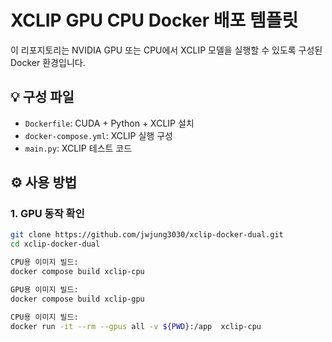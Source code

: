 # XCLIP GPU CPU Docker 배포 템플릿

이 리포지토리는 NVIDIA GPU 또는 CPU에서 XCLIP 모델을 실행할 수 있도록 구성된 Docker 환경입니다.

## 💡 구성 파일

- `Dockerfile`: CUDA + Python + XCLIP 설치
- `docker-compose.yml`: XCLIP 실행 구성
- `main.py`: XCLIP 테스트 코드

## ⚙️ 사용 방법

### 1. GPU 동작 확인
```bash
git clone https://github.com/jwjung3030/xclip-docker-dual.git
cd xclip-docker-dual

CPU용 이미지 빌드:
docker compose build xclip-cpu

GPU용 이미지 빌드:
docker compose build xclip-gpu

CPU용 이미지 빌드:
docker run -it --rm --gpus all -v ${PWD}:/app  xclip-cpu
